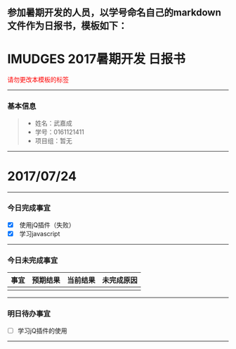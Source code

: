 参加暑期开发的人员，以学号命名自己的markdown文件作为日报书，模板如下：
-------
# IMUDGES 2017暑期开发 日报书
<span style="color:red">请勿更改本模板的标签</span>

-------


### 基本信息
> * 姓名：武嘉成
> * 学号：0161121411
> * 项目组：暂无

-------


# 2017/07/24

-------

### 今日完成事宜
- [x]  使用jQ插件（失败）
- [x]  学习javascript

-----
### 今日未完成事宜


| 事宜     |预期结果| 当前结果  | 未完成原因   | 
| --------   | -----:  | -----:  | :----:  |
|    |   |   |   |


------
### 明日待办事宜
- [ ] 学习jQ插件的使用
-------
